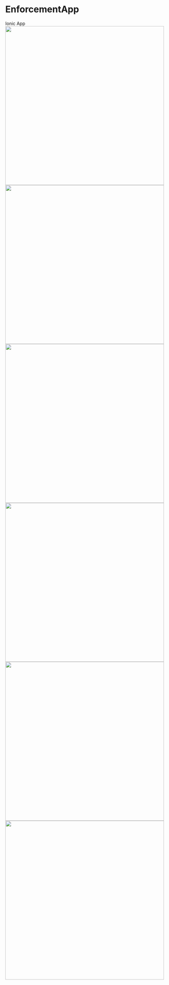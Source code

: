 # EnforcementApp
 Ionic App
 <br/>
<img src="https://user-images.githubusercontent.com/68383681/87845987-24970180-c8ea-11ea-8768-e538a42c5b32.jpg"  height="500">
<img src="https://user-images.githubusercontent.com/68383681/87845993-32e51d80-c8ea-11ea-9c1e-b6c19fcea220.jpg"  height="500">
<img src="https://user-images.githubusercontent.com/68383681/87846010-5740fa00-c8ea-11ea-9aa1-42b47f90acb6.jpg"  height="500">
<img src="https://user-images.githubusercontent.com/68383681/87846016-64f67f80-c8ea-11ea-9975-8e0c16d1e2b0.jpg"  height="500">
<img src="https://user-images.githubusercontent.com/68383681/87846016-64f67f80-c8ea-11ea-9975-8e0c16d1e2b0.jpg"  height="500">
<img src="https://user-images.githubusercontent.com/68383681/87846036-7cce0380-c8ea-11ea-9b6a-834c7ad44d87.jpg"  height="500">

